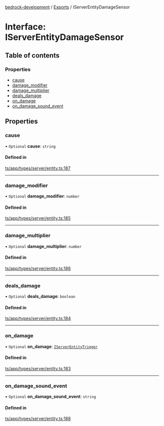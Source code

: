 [bedrock-development](../README.md) / [Exports](../modules.md) / IServerEntityDamageSensor

# Interface: IServerEntityDamageSensor

## Table of contents

### Properties

- [cause](IServerEntityDamageSensor.md#cause)
- [damage\_modifier](IServerEntityDamageSensor.md#damage_modifier)
- [damage\_multiplier](IServerEntityDamageSensor.md#damage_multiplier)
- [deals\_damage](IServerEntityDamageSensor.md#deals_damage)
- [on\_damage](IServerEntityDamageSensor.md#on_damage)
- [on\_damage\_sound\_event](IServerEntityDamageSensor.md#on_damage_sound_event)

## Properties

### cause

• `Optional` **cause**: `string`

#### Defined in

[ts/app/types/server/entity.ts:187](https://github.com/DauntlessStudio/Bedrock-Developments/blob/9a78313/ts/app/types/server/entity.ts#L187)

___

### damage\_modifier

• `Optional` **damage\_modifier**: `number`

#### Defined in

[ts/app/types/server/entity.ts:185](https://github.com/DauntlessStudio/Bedrock-Developments/blob/9a78313/ts/app/types/server/entity.ts#L185)

___

### damage\_multiplier

• `Optional` **damage\_multiplier**: `number`

#### Defined in

[ts/app/types/server/entity.ts:186](https://github.com/DauntlessStudio/Bedrock-Developments/blob/9a78313/ts/app/types/server/entity.ts#L186)

___

### deals\_damage

• `Optional` **deals\_damage**: `boolean`

#### Defined in

[ts/app/types/server/entity.ts:184](https://github.com/DauntlessStudio/Bedrock-Developments/blob/9a78313/ts/app/types/server/entity.ts#L184)

___

### on\_damage

• `Optional` **on\_damage**: [`IServerEntityTrigger`](IServerEntityTrigger.md)

#### Defined in

[ts/app/types/server/entity.ts:183](https://github.com/DauntlessStudio/Bedrock-Developments/blob/9a78313/ts/app/types/server/entity.ts#L183)

___

### on\_damage\_sound\_event

• `Optional` **on\_damage\_sound\_event**: `string`

#### Defined in

[ts/app/types/server/entity.ts:188](https://github.com/DauntlessStudio/Bedrock-Developments/blob/9a78313/ts/app/types/server/entity.ts#L188)

